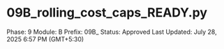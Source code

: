 # 09B_rolling_cost_caps_READY.py

Phase: 9
Module: B
Prefix: 09B_
Status: Approved
Last Updated: July 28, 2025 6:57 PM (GMT+5:30)
